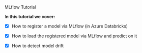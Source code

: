 MLflow Tutorial


**In this tutorial we cover:**
- [x] How to register a model via MLflow (in Azure Databricks)
- [x] How to load the registered model via MLflow and predict on it
- [x] How to detect model drift


